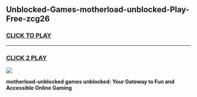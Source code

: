 
## Unblocked-Games-motherload-unblocked-Play-Free-zcg26
<h3>
<a href="https://premium76.site?title=motherload-unblocked&ref=23A">CLICK TO PLAY</a></h3>
<hr>

<h3>
<a href="https://premium76.site?title=motherload-unblocked&ref=23A">CLICK 2 PLAY</a>
  
</h3>

<a href="https://premium76.site?title=motherload-unblocked&ref=23A"><img src="https://clearcache.store/games.png"></a>


**motherload-unblocked games unblocked: Your Gateway to Fun and Accessible Online Gaming**
